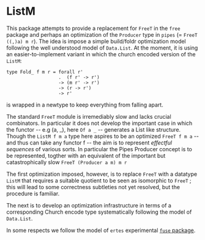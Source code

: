 ListM
=====

This package attempts to provide a replacement for `FreeT` in the `free` package and perhaps an optimization of the `Producer` type in `pipes` (= `FreeT ((,)a) m r`). The idea is impose a simple build/foldr optimization model following the well understood model of `Data.List`. At the moment, it is using an easier-to-implement variant in which the church encoded version of the `ListM`: 

    type Fold_ f m r = forall r'
                       .  (f r' -> r') 
                       -> (m r' -> r')
                       -> (r -> r') 
                       -> r'

is wrapped in a newtype to keep everything from falling apart.

The standard `FreeT` module is irremediably slow and lacks crucial combinators.
In particular it does not develop the important case in which the functor -- e.g (a, _),
here `Of a _` -- generates a List like structure. Though the `ListM f m a` type here aspires to be an optimized `FreeT f m a` -- and thus can take any functor f -- the aim is to represent *effectful sequences* of various sorts. In particular the Pipes Producer concept is to be represented, togther with an equivalent of the important but catastrophically slow `FreeT (Producer a m) m r`

The first optimization imposed, however, is to replace `FreeT` with a datatype `ListM` that requires a suitable quotient to be seen as isomorphic to `FreeT` ; this will lead to some correctness subtleties not yet resolved, but the procedure is familiar.

The next is to develop an optimization infrastructure in terms of a corresponding Church encode type systematically following the model of `Data.List`.

In some respects we follow the model of `ertes` experimental [`fuse` package](http://hub.darcs.net/ertes/fuse).

